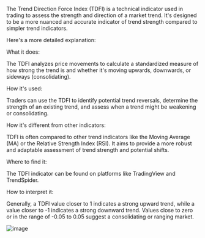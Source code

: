 The Trend Direction Force Index (TDFI) is a technical indicator used in trading to assess the strength and direction of a market trend. It's designed to be a more nuanced and accurate indicator of trend strength compared to simpler trend indicators. 

Here's a more detailed explanation:

What it does:

The TDFI analyzes price movements to calculate a standardized measure of how strong the trend is and whether it's moving upwards, downwards, or sideways (consolidating). 

How it's used:

Traders can use the TDFI to identify potential trend reversals, determine the strength of an existing trend, and assess when a trend might be weakening or consolidating. 

How it's different from other indicators:

TDFI is often compared to other trend indicators like the Moving Average (MA) or the Relative Strength Index (RSI). It aims to provide a more robust and adaptable assessment of trend strength and potential shifts. 

Where to find it:

The TDFI indicator can be found on platforms like TradingView and TrendSpider. 

How to interpret it:

Generally, a TDFI value closer to 1 indicates a strong upward trend, while a value closer to -1 indicates a strong downward trend. Values close to zero or in the range of -0.05 to 0.05 suggest a consolidating or ranging market. 


![image](https://github.com/user-attachments/assets/df39d3ae-dc8e-458b-8868-efebafc56026)
